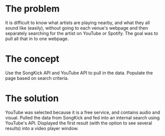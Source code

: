 # The problem
It is difficult to know what artists are playing nearby, and what they all sound like (easily), without going to each venue's webpage and then separately searching for the artist on YouTube or Spotify.  The goal was to pull all that in to one webpage.

# The concept
Use the SongKick API and YouTube API to pull in the data.  Populate the page based on search criteria.

# The solution
YouTube was selected because it is a free service, and contains audio and visual.
Pulled the data from SongKick and fed into an internal search using YouTube's API.  Displayed the first result (with the option to see several results) into a video player window.